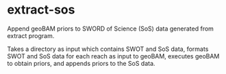 # extract-sos
Append geoBAM priors to SWORD of Science (SoS) data generated from extract program.

Takes a directory as input which contains SWOT and SoS data, formats SWOT and SoS data for each reach as input to geoBAM, executes geoBAM to obtain priors, and appends priors to the SoS data.
